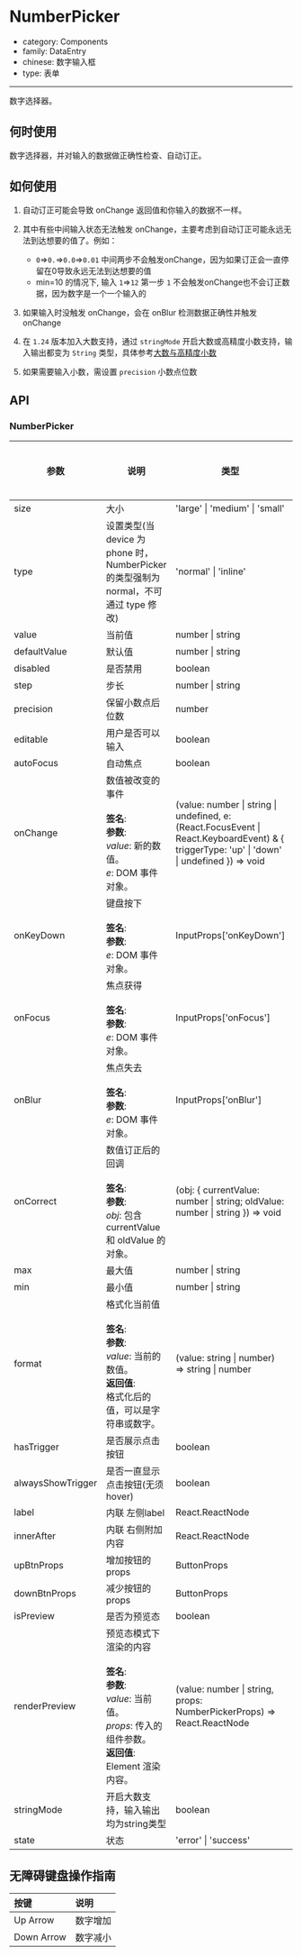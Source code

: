 # NumberPicker

-   category: Components
-   family: DataEntry
-   chinese: 数字输入框
-   type: 表单

---

数字选择器。

## 何时使用

数字选择器，并对输入的数据做正确性检查、自动订正。

## 如何使用

1.  自动订正可能会导致 onChange 返回值和你输入的数据不一样。

2.  其中有些中间输入状态无法触发 onChange，主要考虑到自动订正可能永远无法到达想要的值了。例如：

    -   `0`=>`0.`=>`0.0`=>`0.01` 中间两步不会触发onChange，因为如果订正会一直停留在0导致永远无法到达想要的值
    -   min=10 的情况下, 输入 `1`=>`12` 第一步 `1` 不会触发onChange也不会订正数据，因为数字是一个一个输入的

3.  如果输入时没触发 onChange，会在 onBlur 检测数据正确性并触发 onChange

4.  在 `1.24` 版本加入大数支持，通过 `stringMode` 开启大数或高精度小数支持，输入输出都变为 `String` 类型，具体参考[大数与高精度小数](#bignumber-container)

5.  如果需要输入小数，需设置 `precision` 小数点位数

## API

### NumberPicker

| 参数              | 说明                                                                                                                                               | 类型                                                                                                                                                                            | 默认值    | 是否必填 | 支持版本 |
| ----------------- | -------------------------------------------------------------------------------------------------------------------------------------------------- | ------------------------------------------------------------------------------------------------------------------------------------------------------------------------------- | --------- | -------- | -------- |
| size              | 大小                                                                                                                                               | 'large' \| 'medium' \| 'small'                                                                                                                                                  | 'medium'  |          | -        |
| type              | 设置类型(当 device 为 phone 时，NumberPicker 的类型强制为 normal，不可通过 type 修改)                                                              | 'normal' \| 'inline'                                                                                                                                                            | 'normal'  |          | -        |
| value             | 当前值                                                                                                                                             | number \| string                                                                                                                                                                | -         |          | -        |
| defaultValue      | 默认值                                                                                                                                             | number \| string                                                                                                                                                                | -         |          | -        |
| disabled          | 是否禁用                                                                                                                                           | boolean                                                                                                                                                                         | -         |          | -        |
| step              | 步长                                                                                                                                               | number \| string                                                                                                                                                                | 1         |          | -        |
| precision         | 保留小数点后位数                                                                                                                                   | number                                                                                                                                                                          | 0         |          | -        |
| editable          | 用户是否可以输入                                                                                                                                   | boolean                                                                                                                                                                         | true      |          | -        |
| autoFocus         | 自动焦点                                                                                                                                           | boolean                                                                                                                                                                         | -         |          | -        |
| onChange          | 数值被改变的事件<br/><br/>**签名**:<br/>**参数**:<br/>_value_: 新的数值。<br/>_e_: DOM 事件对象。                                                  | (value: number \| string \| undefined, e: (React.FocusEvent<HTMLInputElement> \| React.KeyboardEvent<HTMLInputElement>) & { triggerType: 'up' \| 'down' \| undefined }) => void | func.noop |          | -        |
| onKeyDown         | 键盘按下<br/><br/>**签名**:<br/>**参数**:<br/>_e_: DOM 事件对象。                                                                                  | InputProps['onKeyDown']                                                                                                                                                         | func.noop |          | -        |
| onFocus           | 焦点获得<br/><br/>**签名**:<br/>**参数**:<br/>_e_: DOM 事件对象。                                                                                  | InputProps['onFocus']                                                                                                                                                           | -         |          | -        |
| onBlur            | 焦点失去<br/><br/>**签名**:<br/>**参数**:<br/>_e_: DOM 事件对象。                                                                                  | InputProps['onBlur']                                                                                                                                                            | func.noop |          | -        |
| onCorrect         | 数值订正后的回调<br/><br/>**签名**:<br/>**参数**:<br/>_obj_: 包含 currentValue 和 oldValue 的对象。                                                | (obj: { currentValue: number \| string; oldValue: number \| string }) => void                                                                                                   | func.noop |          | -        |
| max               | 最大值                                                                                                                                             | number \| string                                                                                                                                                                | -         |          | -        |
| min               | 最小值                                                                                                                                             | number \| string                                                                                                                                                                | -         |          | -        |
| format            | 格式化当前值<br/><br/>**签名**:<br/>**参数**:<br/>_value_: 当前的数值。<br/>**返回值**:<br/>格式化后的值，可以是字符串或数字。                     | (value: string \| number) => string \| number                                                                                                                                   | -         |          | -        |
| hasTrigger        | 是否展示点击按钮                                                                                                                                   | boolean                                                                                                                                                                         | true      |          | -        |
| alwaysShowTrigger | 是否一直显示点击按钮(无须hover)                                                                                                                    | boolean                                                                                                                                                                         | false     |          | -        |
| label             | 内联 左侧label                                                                                                                                     | React.ReactNode                                                                                                                                                                 | -         |          | -        |
| innerAfter        | 内联 右侧附加内容                                                                                                                                  | React.ReactNode                                                                                                                                                                 | -         |          | -        |
| upBtnProps        | 增加按钮的props                                                                                                                                    | ButtonProps                                                                                                                                                                     | -         |          | -        |
| downBtnProps      | 减少按钮的props                                                                                                                                    | ButtonProps                                                                                                                                                                     | -         |          | -        |
| isPreview         | 是否为预览态                                                                                                                                       | boolean                                                                                                                                                                         | -         |          | -        |
| renderPreview     | 预览态模式下渲染的内容<br/><br/>**签名**:<br/>**参数**:<br/>_value_: 当前值。<br/>_props_: 传入的组件参数。<br/>**返回值**:<br/>Element 渲染内容。 | (value: number \| string, props: NumberPickerProps) => React.ReactNode                                                                                                          | -         |          | -        |
| stringMode        | 开启大数支持，输入输出均为string类型                                                                                                               | boolean                                                                                                                                                                         | false     |          | 1.24     |
| state             | 状态                                                                                                                                               | 'error' \| 'success'                                                                                                                                                            | -         |          | -        |

## 无障碍键盘操作指南

| 按键       | 说明     |
| :--------- | :------- |
| Up Arrow   | 数字增加 |
| Down Arrow | 数字减小 |
